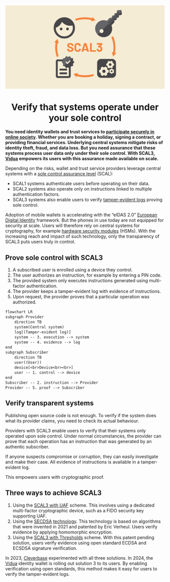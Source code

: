 <h1 align="center"><img src="docs/media/scal3.png" alt="SCAL3" width="600"><br><br>Verify that systems operate under your sole control</h1>

**You need identity wallets and trust services to [participate securely in online society](https://repository.tudelft.nl/islandora/object/uuid%3A4c2005ea-9cfd-420f-80fb-e8714be0bdd5). Whether you are booking a holiday, signing a contract, or providing financial services. Underlying central systems mitigate risks of identity theft, fraud, and data loss. But you need assurance that these systems process user data only under their sole control. With SCAL3, [Vidua](https://vidua.nl/english/) empowers its users with this assurance made available on scale.**

Depending on the risks, wallet and trust service providers leverage central systems with a [sole control assurance level](https://www.enisa.europa.eu/publications/assessment-of-standards-related-to-eidas) (SCAL):

- SCAL1 systems authenticate users before operating on their data.
- SCAL2 systems also operate only on instructions linked to multiple authentication factors.
- SCAL3 systems also enable users to verify [tamper-evident logs](https://transparency.dev/) proving sole control.

Adoption of mobile wallets is accelerating with the “eIDAS 2.0” [European Digital Identity](https://commission.europa.eu/strategy-and-policy/priorities-2019-2024/europe-fit-digital-age/european-digital-identity_en) framework. But the phones in use today are not equipped for security at scale. Users will therefore rely on central systems for cryptography, for example [hardware security modules](https://en.wikipedia.org/wiki/Hardware_security_module) (HSMs). With the increasing reach and impact of such technology, only the transparency of SCAL3 puts users truly in control.

## Prove sole control with SCAL3

1. A subscribed user is enrolled using a device they control.
2. The user authorizes an instruction, for example by entering a PIN code.
3. The provided system only executes instructions generated using multi-factor authentication.
4. The provider keeps a tamper-evident log with evidence of instructions.
5. Upon request, the provider proves that a particular operation was authorized.

```mermaid
flowchart LR
subgraph Provider
	direction TB
	system(Central system)
	log[(Tamper-evident log)]
	system -- 3. execution --> system
	system -- 4. evidence --> log
end
subgraph Subscriber
	direction TB
	user((User))
	device[<br>Device<br><br>]
	user -- 1. control --> device
end
Subscriber -- 2. instruction --> Provider
Provider -- 5. proof --> Subscriber
```

## Verify transparent systems

Publishing open source code is not enough. To verify if the system does what its provider claims, you need to check its actual behaviour.

Providers with SCAL3 enable users to verify that their systems only operated upon sole control. Under normal circumstances, the provider can prove that each operation has an instruction that was generated by an authentic subscriber.

If anyone suspects compromise or corruption, they can easily investigate and make their case. All evidence of instructions is available in a tamper-evident log.

This empowers users with cryptographic proof.

## Three ways to achieve SCAL3

1. Using the [SCAL3 with UAF](docs/schemes/uaf.md) scheme. This involves using a dedicated multi-factor cryptographic device, such as a FIDO security key supporting UAF.
2. Using the [SECDSA](https://eprint.iacr.org/2021/910) [technology](https://www.cs.ru.nl/E.Verheul/presentations/SECDSA%20Assissted%20Wallet%200.31.pdf). This technology is based on algorithms that were invented in 2021 and patented by Eric Verheul. Users verify evidence by applying homomorphic encryption.
3. Using the [SCAL3 with Thresholds](docs/schemes/thresholds.md) scheme. With this patent pending solution, users verify evidence using open standard ECDSA and ECSDSA signature verification.

In 2023, [Cleverbase](https://cleverbase.com/en/) experimented with all three solutions. In 2024, the [Vidua](https://vidua.nl/english/) identity wallet is rolling out solution 3 to its users. By enabling verification using open standards, this method makes it easy for users to verify the tamper-evident logs.
